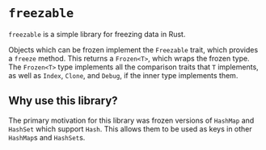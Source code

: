 # `freezable`

`freezable` is a simple library for freezing data in Rust.

Objects which can be frozen implement the `Freezable` trait, which provides a `freeze` method. This returns a `Frozen<T>`, which wraps the frozen type. The `Frozen<T>` type implements all the comparison traits that `T` implements, as well as `Index`, `Clone`, and `Debug`, if the inner type implements them.

## Why use this library?

The primary motivation for this library was frozen versions of `HashMap` and `HashSet` which support `Hash`. This allows them to be used as keys in other `HashMap`s and `HashSet`s.
